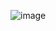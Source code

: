 ![image](https://github.com/jud1thDev/DoBattle/assets/141399892/4689bf1e-f9ea-4785-9875-7a1157b71201)
